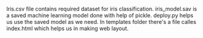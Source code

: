 Iris.csv file contains required dataset for iris classification.
iris_model.sav is a saved machine learning model done with help of pickle.
deploy.py helps us use the saved model as we need.
In templates folder there's a file calles index.html which helps us in making web layout.
